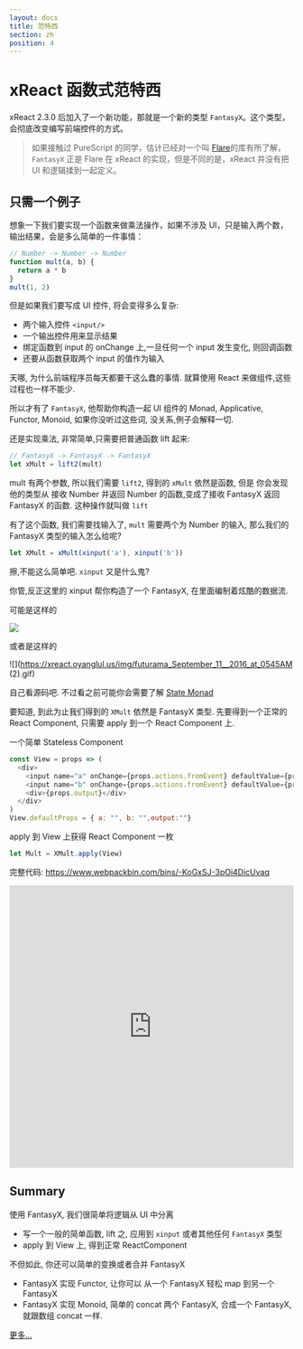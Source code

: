 ```yaml
---
layout: docs
title: 范特西
section: zh
position: 4
---
```


# xReact 函数式范特西

xReact 2.3.0  后加入了一个新功能，那就是一个新的类型 `FantasyX`。这个类型，会彻底改变编写前端控件的方式。

> 如果接触过 PureScript 的同学，估计已经对一个叫 [Flare](https://david-peter.de/articles/flare/)的库有所了解，`FantasyX` 正是 Flare 在 xReact 的实现，但是不同的是，xReact 并没有把 UI 和逻辑揉到一起定义。

## 只需一个例子

想象一下我们要实现一个函数来做乘法操作，如果不涉及 UI，只是输入两个数，输出结果，会是多么简单的一件事情：

```js
// Number -> Number -> Number
function mult(a, b) {
  return a * b
}
mult(1, 2)
```

但是如果我们要写成 UI 控件, 将会变得多么复杂:

- 两个输入控件 `<input/>`
- 一个输出控件用来显示结果
- 绑定函数到 input 的 onChange 上,一旦任何一个 input 发生变化, 则回调函数
- 还要从函数获取两个 input 的值作为输入

天哪, 为什么前端程序员每天都要干这么蠢的事情. 就算使用 React 来做组件,这些过程也一样不能少.

所以才有了 `FantasyX`,  他帮助你构造一起 UI 组件的 Monad, Applicative, Functor, Monoid, 如果你没听过这些词, 没关系,例子会解释一切.

还是实现乘法, 非常简单,只需要把普通函数 lift 起来:

```js
// FantasyX -> FantasyX -> FantasyX
let xMult = lift2(mult)
```

mult 有两个参数, 所以我们需要 `lift2`, 得到的 `xMult` 依然是函数, 但是 你会发现他的类型从 接收 Number 并返回 Number 的函数,变成了接收 FantasyX 返回 FantasyX 的函数.  这种操作就叫做 `lift`

有了这个函数, 我们需要找输入了, `mult` 需要两个为 Number 的输入, 那么我们的 FantasyX 类型的输入怎么给呢?

```js
let XMult = xMult(xinput('a'), xinput('b'))
```

擦,不能这么简单吧. `xinput` 又是什么鬼?

你管,反正这里的 xinput 帮你构造了一个 FantasyX, 在里面编制着炫酷的数据流.

可能是这样的

![](https://xreact.oyanglul.us/img/futurama_June_22__2016_at_0120AM.gif)

或者是这样的

![](https://xreact.oyanglul.us/img/futurama_September_11__2016_at_0545AM (2).gif)

自己看源码吧. 不过看之前可能你会需要了解 [State Monad](https://github.com/reactive-react/xreact/blob/master/src/fantasy/state.ts)

要知道, 到此为止我们得到的 `XMult` 依然是 FantasyX 类型. 先要得到一个正常的 React Component, 只需要 apply 到一个 React Component 上.

 一个简单 Stateless Component
```js
const View = props => (
  <div>
    <input name="a" onChange={props.actions.fromEvent} defaultValue={props.a}/>
    <input name="b" onChange={props.actions.fromEvent} defaultValue={props.b}/>
    <div>{props.output}</div>
  </div>
)
View.defaultProps = { a: "", b: "",output:""}
```

apply 到 View 上获得 React Component  一枚
```js
let Mult = XMult.apply(View)
```

完整代码: https://www.webpackbin.com/bins/-KoGxSJ-3pOi4DicUvaq

<iframe src="https://www.webpackbin.com/bins/-KoGxSJ-3pOi4DicUvaq" frameborder="0" width="100%" height="500"></iframe>

## Summary

 使用 FantasyX, 我们很简单将逻辑从 UI 中分离
 
 - 写一个一般的简单函数, lift 之, 应用到 `xinput`  或者其他任何 `FantasyX` 类型
 - apply 到 View 上, 得到正常 ReactComponent
 
 不但如此, 你还可以简单的变换或者合并 FantasyX
 
 - FantasyX 实现 Functor, 让你可以 从一个 FantasyX 轻松 map 到另一个 FantasyX
 - FantasyX 实现 Monoid,  简单的 concat 两个 FantasyX, 合成一个 FantasyX, 就跟数组 concat 一样.
 
 [更多...](http://xreact.oyanglul.us/)

